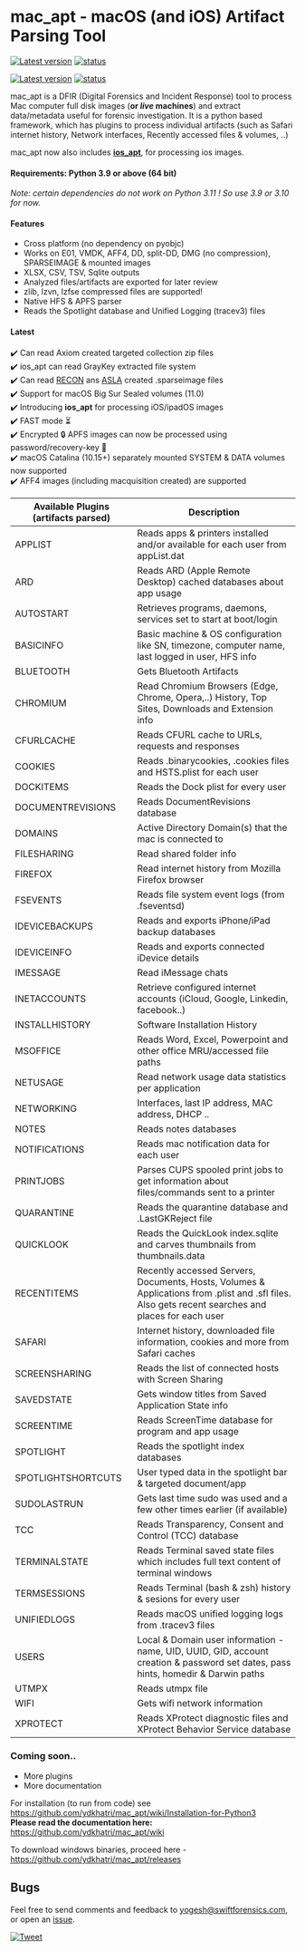 # mac_apt - macOS (and iOS) Artifact Parsing Tool  
[![Latest version](https://img.shields.io/badge/version-v1.5.8-blue)](https://github.com/ydkhatri/mac_apt/releases/tag/v1.5.8-dev)
[![status](https://img.shields.io/badge/status-stable-green)]()

[![Latest version](https://img.shields.io/badge/version-v1.6.dev-blue)](https://github.com/ydkhatri/mac_apt/releases/tag/v1.6.dev)
[![status](https://img.shields.io/badge/status-development-orange)]()

mac_apt is a DFIR (Digital Forensics and Incident Response) tool to process Mac computer full disk images (**or _live_ machines**) and extract data/metadata useful for forensic investigation. It is a python based framework, which has plugins to process individual artifacts (such as Safari internet history, Network interfaces, Recently accessed files & volumes, ..)

mac_apt now also includes **[ios_apt](https://swiftforensics.com/2020/12/introducing-iosapt-ios-artifact-parsing.html)**, for processing ios images.

#### Requirements: Python 3.9 or above (64 bit)
_Note: certain dependencies do not work on Python 3.11 ! So use 3.9 or 3.10 for now._
#### Features
* Cross platform (no dependency on pyobjc)
* Works on E01, VMDK, AFF4, DD, split-DD, DMG (no compression), SPARSEIMAGE & mounted images  
* XLSX, CSV, TSV, Sqlite outputs
* Analyzed files/artifacts are exported for later review
* zlib, lzvn, lzfse compressed files are supported!
* Native HFS & APFS parser
* Reads the Spotlight database and Unified Logging (tracev3) files

#### Latest
:heavy_check_mark: Can read Axiom created targeted collection zip files  
:heavy_check_mark: ios_apt can read GrayKey extracted file system  
:heavy_check_mark: Can read [RECON](https://sumuri.com/software/recon-itr/) ans [ASLA](https://github.com/giuseppetotaro/asla) created .sparseimage files  
:heavy_check_mark: Support for macOS Big Sur Sealed volumes (11.0)  
:heavy_check_mark: Introducing **ios_apt** for processing iOS/ipadOS images  
:heavy_check_mark: FAST mode :hourglass_flowing_sand:   
:heavy_check_mark: Encrypted :lock: APFS images can now be processed using password/recovery-key :key:   
:heavy_check_mark: macOS Catalina (10.15+) separately mounted SYSTEM & DATA volumes now supported  
:heavy_check_mark: AFF4 images (including macquisition created) are supported

Available Plugins (artifacts parsed) | Description 
------------------ | ---------------
APPLIST | Reads apps & printers installed and/or available for each user from appList.dat
ARD | Reads ARD (Apple Remote Desktop) cached databases about app usage
AUTOSTART | Retrieves programs, daemons, services set to start at boot/login
BASICINFO | Basic machine & OS configuration like SN, timezone, computer name, last logged in user, HFS info
BLUETOOTH | Gets Bluetooth Artifacts
CHROMIUM | Read Chromium Browsers (Edge, Chrome, Opera,..) History, Top Sites, Downloads and Extension info
CFURLCACHE | Reads CFURL cache to URLs, requests and responses
COOKIES | Reads .binarycookies, .cookies files and HSTS.plist for each user
DOCKITEMS | Reads the Dock plist for every user
DOCUMENTREVISIONS | Reads DocumentRevisions database
DOMAINS | Active Directory Domain(s) that the mac is connected to
FILESHARING | Read shared folder info
FIREFOX | Read internet history from Mozilla Firefox browser
FSEVENTS | Reads file system event logs (from .fseventsd)
IDEVICEBACKUPS | Reads and exports iPhone/iPad backup databases
IDEVICEINFO | Reads and exports connected iDevice details
IMESSAGE | Read iMessage chats
INETACCOUNTS | Retrieve configured internet accounts (iCloud, Google, Linkedin, facebook..)
INSTALLHISTORY | Software Installation History
MSOFFICE | Reads Word, Excel, Powerpoint and other office MRU/accessed file paths
NETUSAGE | Read network usage data statistics per application
NETWORKING | Interfaces, last IP address, MAC address, DHCP ..
NOTES | Reads notes databases
NOTIFICATIONS | Reads mac notification data for each user
PRINTJOBS | Parses CUPS spooled print jobs to get information about files/commands sent to a printer
QUARANTINE | Reads the quarantine database and .LastGKReject file
QUICKLOOK | Reads the QuickLook index.sqlite and carves thumbnails from thumbnails.data
RECENTITEMS | Recently accessed Servers, Documents, Hosts, Volumes & Applications from .plist and .sfl files. Also gets recent searches and places for each user
SAFARI | Internet history, downloaded file information, cookies and more from Safari caches
SCREENSHARING | Reads the list of connected hosts with Screen Sharing
SAVEDSTATE | Gets window titles from Saved Application State info
SCREENTIME | Reads ScreenTime database for program and app usage
SPOTLIGHT | Reads the spotlight index databases
SPOTLIGHTSHORTCUTS | User typed data in the spotlight bar & targeted document/app
SUDOLASTRUN | Gets last time sudo was used and a few other times earlier (if available)
TCC | Reads Transparency, Consent and Control (TCC) database
TERMINALSTATE | Reads Terminal saved state files which includes full text content of terminal windows
TERMSESSIONS | Reads Terminal (bash & zsh) history & sesions for every user
UNIFIEDLOGS | Reads macOS unified logging logs from .tracev3 files
USERS | Local & Domain user information - name, UID, UUID, GID, account creation & password set dates, pass hints, homedir & Darwin paths
UTMPX | Reads utmpx file
WIFI | Gets wifi network information
XPROTECT | Reads XProtect diagnostic files and XProtect Behavior Service database

### Coming soon..
* More plugins
* More documentation

For installation (to run from code) see https://github.com/ydkhatri/mac_apt/wiki/Installation-for-Python3  
**Please read the documentation here:** https://github.com/ydkhatri/mac_apt/wiki

To download windows binaries, proceed here - https://github.com/ydkhatri/mac_apt/releases

## Bugs
Feel free to send comments and feedback to yogesh@swiftforensics.com, or open an [issue](https://github.com/ydkhatri/mac_apt/issues).  

[![Tweet](https://img.shields.io/twitter/url?style=social&url=https%3A%2F%2Ftwitter.com%2Fswiftforensics)](https://twitter.com/swiftforensics)

